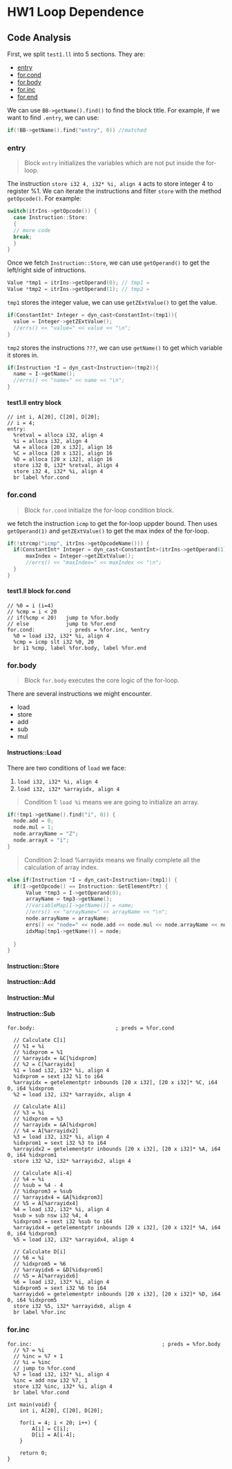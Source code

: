 # HW1 Loop Dependence

## Code Analysis

First, we split `test1.ll` into 5 sections. They are:

- [entry](###entry)
- [for.cond](###for.cond)
- [for.body](###for.body)
- [for.inc](###for.inc)
- [for.end](###for.end)

We can use `BB->getName().find()` to find the block title. For example, if we want to find `.entry`, we can use:
```c
if(!BB->getName().find("entry", 0)) //matched
```

### entry

> Block `entry` initializes the variables which are not put inside the for-loop.

The instruction `store i32 4, i32* %i, align 4` acts to store integer 4 to register %1. We can iterate the instructions and filter `store` with the method `getOpcode()`. For example:
```c
switch(itrIns->getOpcode()) {
  case Instruction::Store:
  {
  // more code
  break;
  }
}
```

Once we fetch `Instruction::Store`, we can use `getOperand()` to get the left/right side of intructions.
```c
Value *tmp1 = itrIns->getOperand(0); // tmp1 = 
Value *tmp2 = itrIns->getOperand(1); // tmp2 = 
```

`tmp1` stores the integer value, we can use `getZExtValue()` to get the value.
```c
if(ConstantInt* Integer = dyn_cast<ConstantInt>(tmp1)){
  value = Integer->getZExtValue();
  //errs() << "value=" << value << "\n";
}
```

`tmp2` stores the instructions `???`, we can use `getName()` to get which variable it stores in.
```c
if(Instruction *I = dyn_cast<Instruction>(tmp2)){
  name = I->getName();
  //errs() << "name=" << name << "\n";
}
```

#### test1.ll entry block

```c=
// int i, A[20], C[20], D[20];
// i = 4;
entry:
  %retval = alloca i32, align 4
  %i = alloca i32, align 4
  %A = alloca [20 x i32], align 16
  %C = alloca [20 x i32], align 16
  %D = alloca [20 x i32], align 16
  store i32 0, i32* %retval, align 4
  store i32 4, i32* %i, align 4
  br label %for.cond
```

### for.cond

> Block `for.cond` initialize the for-loop condition block.

we fetch the instruction `icmp` to get the for-loop uppder bound. Then uses `getOperand(1)` and `getZExtValue()` to get the max index of the for-loop.
```c
if(!strcmp("icmp", itrIns->getOpcodeName())) {
  if(ConstantInt* Integer = dyn_cast<ConstantInt>(itrIns->getOperand(1))) {
      maxIndex = Integer->getZExtValue();
      //errs() << "maxIndex=" << maxIndex << "\n";
  }
}
```

#### test1.ll block for.cond

```c=
// %0 = i (i=4)
// %cmp = i < 20
// if(%cmp < 20)   jump to %for.body
// else            jump to %for.end
for.cond:           ; preds = %for.inc, %entry
  %0 = load i32, i32* %i, align 4
  %cmp = icmp slt i32 %0, 20
  br i1 %cmp, label %for.body, label %for.end
```

### for.body

> Block `for.body` executes the core logic of the for-loop.

There are several instructions we might encounter.
- load
- store
- add
- sub
- mul

#### Instructions::Load

There are two conditions of `load` we face:

1. `load i32, i32* %i, align 4`         
2. `load i32, i32* %arrayidx, align 4`

> Condition 1: `load %i` means we are going to initialize an array.
```c
if(!tmp1->getName().find("i", 0)) {
  node.add = 0;
  node.mul = 1;
  node.arrayName = "Z";
  node.arrayX = "i";
}
```

> Condition 2: load %arrayidx means we finally complete all the calculation of array index.
```c
else if(Instruction *I = dyn_cast<Instruction>(tmp1)) {
  if(I->getOpcode() == Instruction::GetElementPtr) {
      Value *tmp3 = I->getOperand(0);
      arrayName = tmp3->getName();
      //variableMap[I->getName()] = name;
      //errs() << "arrayName=" << arrayName << "\n";
      node.arrayName = arrayName;
      errs() << "node=" << node.add << node.mul << node.arrayName << node.arrayX << "\n";
      idxMap[tmp1->getName()] = node;
      
  }
}
```

#### Instruction::Store

#### Instruction::Add

#### Instruction::Mul

#### Instruction::Sub






```c=
for.body:                          ; preds = %for.cond

  // Calculate C[i]
  // %1 = %i
  // %idxprom = %1
  // %arrayidx = &C[%idxprom]
  // %2 = C[%arrayidx]
  %1 = load i32, i32* %i, align 4
  %idxprom = sext i32 %1 to i64
  %arrayidx = getelementptr inbounds [20 x i32], [20 x i32]* %C, i64 0, i64 %idxprom
  %2 = load i32, i32* %arrayidx, align 4
  
  // Calculate A[i]
  // %3 = %i
  // %idxprom = %3
  // %arrayidx = &A[%idxprom]
  // %4 = A[%arrayidx2] 
  %3 = load i32, i32* %i, align 4
  %idxprom1 = sext i32 %3 to i64
  %arrayidx2 = getelementptr inbounds [20 x i32], [20 x i32]* %A, i64 0, i64 %idxprom1
  store i32 %2, i32* %arrayidx2, align 4
  
  // Calculate A[i-4]
  // %4 = %i
  // %sub = %4 - 4
  // %idxprom3 = %sub
  // %arrayidx4 = &A[%idxprom3]
  // %5 = A[%arrayidx4]
  %4 = load i32, i32* %i, align 4
  %sub = sub nsw i32 %4, 4
  %idxprom3 = sext i32 %sub to i64
  %arrayidx4 = getelementptr inbounds [20 x i32], [20 x i32]* %A, i64 0, i64 %idxprom3
  %5 = load i32, i32* %arrayidx4, align 4
  
  // Calculate D[i]
  // %6 = %i
  // %idxprom5 = %6
  // %arrayidx6 = &D[%idxprom5]
  // %5 = A[%arrayidx6] 
  %6 = load i32, i32* %i, align 4
  %idxprom5 = sext i32 %6 to i64
  %arrayidx6 = getelementptr inbounds [20 x i32], [20 x i32]* %D, i64 0, i64 %idxprom5
  store i32 %5, i32* %arrayidx6, align 4
  br label %for.inc
```

### for.inc

```c=
for.inc:                                          ; preds = %for.body
  // %7 = %i
  // %inc = %7 + 1
  // %i = %inc
  // jump to %for.cond
  %7 = load i32, i32* %i, align 4
  %inc = add nsw i32 %7, 1
  store i32 %inc, i32* %i, align 4
  br label %for.cond
```

```c=
int main(void) {
    int i, A[20], C[20], D[20];

    for(i = 4; i < 20; i++) {
        A[i] = C[i];
        D[i] = A[i-4];
    }

    return 0;
}
```
